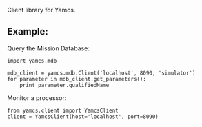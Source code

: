 Client library for Yamcs.

## Example:

Query the Mission Database:

    import yamcs.mdb

    mdb_client = yamcs.mdb.Client('localhost', 8090, 'simulator')
    for parameter in mdb_client.get_parameters():
        print parameter.qualifiedName

Monitor a processor:

    from yamcs.client import YamcsClient
    client = YamcsClient(host='localhost', port=8090)
